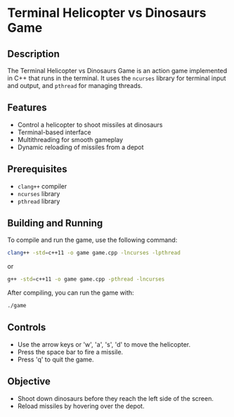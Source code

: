 # Terminal Helicopter vs Dinosaurs Game

## Description

The Terminal Helicopter vs Dinosaurs Game is an action game implemented in C++ that runs in the terminal. It uses the `ncurses` library for terminal input and output, and `pthread` for managing threads.

## Features

- Control a helicopter to shoot missiles at dinosaurs
- Terminal-based interface
- Multithreading for smooth gameplay
- Dynamic reloading of missiles from a depot

## Prerequisites

- `clang++` compiler
- `ncurses` library
- `pthread` library

## Building and Running

To compile and run the game, use the following command:

```bash
clang++ -std=c++11 -o game game.cpp -lncurses -lpthread
```
or
```bash
g++ -std=c++11 -o game game.cpp -pthread -lncurses
```

After compiling, you can run the game with:

```bash
./game
```

## Controls

- Use the arrow keys or 'w', 'a', 's', 'd' to move the helicopter.
- Press the space bar to fire a missile.
- Press 'q' to quit the game.

## Objective

- Shoot down dinosaurs before they reach the left side of the screen.
- Reload missiles by hovering over the depot.
